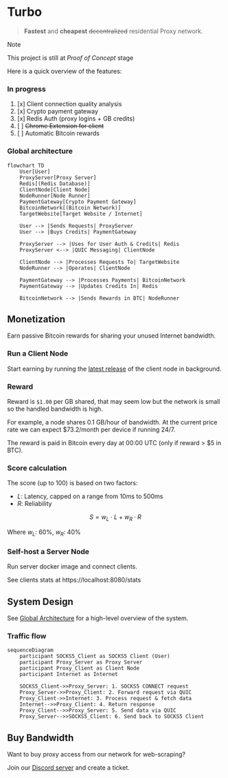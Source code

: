 # Turbo

> **Fastest** and **cheapest** ~~decentralized~~ residential Proxy network.

> [!NOTE]
> This project is still at _Proof of Concept_ stage

Here is a quick overview of the features:

### In progress

1. [x] Client connection quality analysis
2. [x] Crypto payment gateway
3. [x] Redis Auth (proxy logins + GB credits)
4. [ ] ~~Chrome Extension for client~~
5. [ ] Automatic Bitcoin rewards

### Global architecture

```mermaid
flowchart TD
    User[User]
    ProxyServer[Proxy Server]
    Redis[(Redis Database)]
    ClientNode[Client Node]
    NodeRunner[Node Runner]
    PaymentGateway[Crypto Payment Gateway]
    BitcoinNetwork[(Bitcoin Network)]
    TargetWebsite[Target Website / Internet]

    User --> |Sends Requests| ProxyServer
    User --> |Buys Credits| PaymentGateway

    ProxyServer --> |Uses for User Auth & Credits| Redis
    ProxyServer <--> |QUIC Messaging| ClientNode

    ClientNode --> |Processes Requests To| TargetWebsite
    NodeRunner --> |Operates| ClientNode

    PaymentGateway --> |Processes Payments| BitcoinNetwork
    PaymentGateway --> |Updates Credits In| Redis

    BitcoinNetwork --> |Sends Rewards in BTC| NodeRunner
```

## Monetization

Earn passive Bitcoin rewards for sharing your unused Internet bandwidth.

### Run a Client Node

Start earning by running the [latest release](https://github.com/L1shed/Turbo/releases) of the client node in background.

[//]: # (TODO: Add detailed connection instructions, help, visual tutorial.)

### Reward

Reward is `$1.00` per GB shared, that may seem low but the network is small so the handled bandwidth is high.

For example, a node shares 0.1 GB/hour of bandwidth.
At the current price rate we can expect $73.2/month per device if running 24/7.

The reward is paid in Bitcoin every day at 00:00 UTC (only if reward > $5 in BTC).

### Score calculation

The score (up to 100) is based on two factors:
- $L$: Latency, capped on a range from 10ms to 500ms
- $R$: Reliability

$$
S = w_L \cdot L + w_R \cdot R
$$

Where $w_L$: 60%, $w_R$: 40%

### Self-host a Server Node

Run server docker image and connect clients.

See clients stats at https://localhost:8080/stats


## System Design

See [Global Architecture](#global-architecture) for a high-level overview of the system.

### Traffic flow

```mermaid
sequenceDiagram
    participant SOCKS5_Client as SOCKS5 Client (User)
    participant Proxy_Server as Proxy Server
    participant Proxy_Client as Client Node
    participant Internet as Internet

    SOCKS5_Client->>Proxy_Server: 1. SOCKS5 CONNECT request
    Proxy_Server->>Proxy_Client: 2. Forward request via QUIC
    Proxy_Client->>Internet: 3. Process request & fetch data
    Internet-->>Proxy_Client: 4. Return response
    Proxy_Client-->>Proxy_Server: 5. Send data via QUIC
    Proxy_Server-->>SOCKS5_Client: 6. Send back to SOCKS5 Client
```

## Buy Bandwidth

Want to buy proxy access from our network for web-scraping?

Join our [Discord server](https://discord.gg/ZqdvQkSEc7) and create a ticket.


[//]: # (### Some links)

[//]: # ()
[//]: # (- [Discord]&#40;https://discord.gg/ZqdvQkSEc7&#41;)